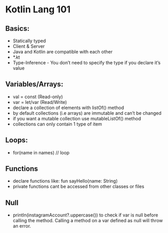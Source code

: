 # Kotlin Lang 101

## Basics:
- Statically typed
- Client & Server
- Java and Kotlin are compatible with each other 
- *.kt 
- Type-Inference - You don’t need to specify the type if you declare it’s value
## Variables/Arrays:
- val = const (Read-only)
- var = let/var (Read/Write)
- declare a collection of elements with listOf() method
- by default collections (i.e arrays) are immutable and can’t be changed
- if you want a mutable collection use mutableListOf() method
- collections can only contain 1 type of item
## Loops:
- for(name in names) // loop
## Functions
- declare functions like: fun sayHello(name: String)
- private functions cant be accessed from other classes or files
## Null
- println(instagramAccount?.uppercase()) to check if var is null before calling the method. Calling a method on a var defined as null will throw an error.
